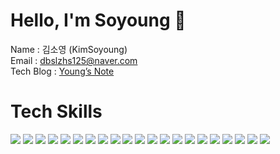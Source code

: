 # Hello, I'm Soyoung 👋
Name : 김소영 (KimSoyoung)<br>
Email : dbslzhs125@naver.com<br>
Tech Blog : [Young’s Note](https://youngsnote.notion.site/Young-s-Note-5db9789d75964df2831042551c3e84c2?pvs=4)<br>

# Tech Skills
<div>
    <img src="https://img.shields.io/badge/Java-007396?style=flat-square&logo=Java&logoColor=white">
    <img src="https://img.shields.io/badge/SpringBoot-6DB33F?style=flat-square&amp;logo=SpringBoot&amp;logoColor=white">
    <img src="https://img.shields.io/badge/Spring-6DB33F?style=flat-square&amp;logo=Spring&amp;logoColor=white">
    <img src="https://img.shields.io/badge/JPA-BCAE79?style=flat-square&amp;logo=JPA&amp;logoColor=white">
    <img src="https://img.shields.io/badge/QueryDSL-0289CF?style=flat-square&amp;logo=QueryDSL&amp;logoColor=white">  
    <img src="https://img.shields.io/badge/MyBatis-6DB33F?style=flat-square&amp;logo=MyBatis&amp;logoColor=white">
    <img src="https://img.shields.io/badge/OracleDB-F80000?style=flat-square&amp;logo=Oracle&amp;logoColor=white">
    <img src="https://img.shields.io/badge/Mysql-302626?style=flat-square&amp;logo=Mysql&amp;logoColor=white">
    <img src="https://img.shields.io/badge/Redis-DC382D?style=flat-square&amp;logo=redis&amp;logoColor=white">
    <img src="https://img.shields.io/badge/Docker-2496ED?style=flat-square&logo=Docker&logoColor=white" />
    <img src="https://img.shields.io/badge/JavaScript-6DB33F?style=flat-square&amp;logo=JavaScript&amp;logoColor=white">
    <img src="https://img.shields.io/badge/Ajax-2083C6?style=flat-square&amp;logo=Ajax&amp;logoColor=white">
    <img src="https://img.shields.io/badge/HTML5-E34F26?style=flat-square&amp;logo=HTML5&amp;logoColor=white">
    <img src="https://img.shields.io/badge/CSS3-1572B6?style=flat-square&amp;logo=CSS3&amp;logoColor=white">
    <img src="https://img.shields.io/badge/Github-181717?style=flat-square&logo=github&logoColor=white">
    <img src="https://img.shields.io/badge/Intellij-000000?style=flat-square&logo=Intellij IDEA&logoColor=white" />
    <img src="https://img.shields.io/badge/Eclipse-2C2255?style=flat-square&logo=Eclipse&logoColor=white" />
    <img src="https://img.shields.io/badge/STS-6DB33F?style=flat-square&logo=STS&logoColor=white" />
    <img src="https://img.shields.io/badge/SQL Developer-8198A0?style=flat-square&logo=SQLDeveloper&logoColor=white" />
    <img src="https://img.shields.io/badge/VSCode-1572B6?style=flat-square&logo=Visual Studio Code&logoColor=white" />
    <img src="https://img.shields.io/badge/Figma-F24E1E?style=flat-square&logo=Figma&logoColor=white" />
</div>
